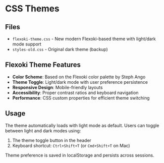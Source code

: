 # CSS Themes

## Files

- `flexoki-theme.css` - New modern Flexoki-based theme with light/dark mode support
- `styles-old.css` - Original dark theme (backup)

## Flexoki Theme Features

- **Color Scheme**: Based on the Flexoki color palette by Steph Ango
- **Theme Toggle**: Light/dark mode with user preference persistence
- **Responsive Design**: Mobile-friendly layouts
- **Accessibility**: Proper contrast ratios and keyboard navigation
- **Performance**: CSS custom properties for efficient theme switching

## Usage

The theme automatically loads with light mode as default. Users can toggle between light and dark modes using:

1. The theme toggle button in the header
2. Keyboard shortcut: `Ctrl+Shift+T` (or `Cmd+Shift+T` on Mac)

Theme preference is saved in localStorage and persists across sessions.